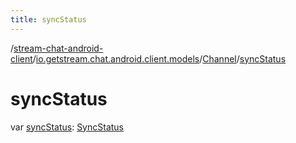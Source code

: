```yaml
---
title: syncStatus
---
```

/[stream-chat-android-client](../../index.md)/[io.getstream.chat.android.client.models](../index.md)/[Channel](index.md)/[syncStatus](syncStatus.md)  
  
  
  
# syncStatus  
var [syncStatus](syncStatus.md): [SyncStatus](../../io.getstream.chat.android.client.utils/SyncStatus/index.md)
